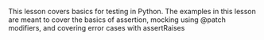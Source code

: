 This lesson covers basics for testing in Python. The examples in this lesson are meant to cover the basics of assertion, mocking using @patch modifiers, and covering error cases with assertRaises